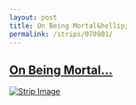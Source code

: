 ```yaml
---
layout: post
title: On Being Mortal&hellip;
permalink: /strips/070901/
---
```


## [On Being Mortal&hellip;](/strips/070901/)

<a href='../images/ph070901.gif'><img src='../images/ph070901.gif' alt='Strip Image' /></a>


<!-- include copyright-strip.html -->